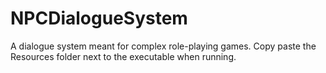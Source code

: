 NPCDialogueSystem
=================

A dialogue system meant for complex role-playing games.
Copy paste the Resources folder next to the executable when running.